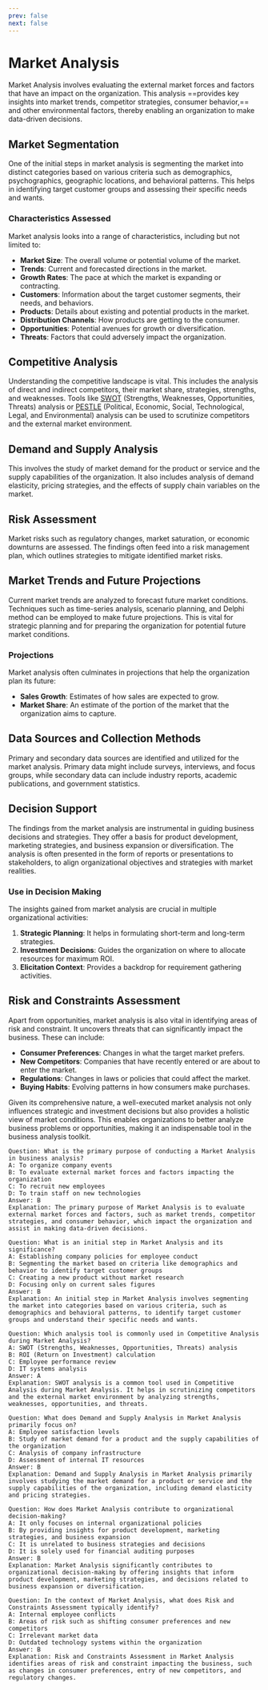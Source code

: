 ```yaml
---
prev: false
next: false
---
```


# Market Analysis

Market Analysis involves evaluating the external market forces and factors that have an impact on the organization. This analysis ==provides key insights into market trends, competitor strategies, consumer behavior,== and other environmental factors, thereby enabling an organization to make data-driven decisions.

## Market Segmentation

One of the initial steps in market analysis is segmenting the market into distinct categories based on various criteria such as demographics, psychographics, geographic locations, and behavioral patterns. This helps in identifying target customer groups and assessing their specific needs and wants.

### Characteristics Assessed

Market analysis looks into a range of characteristics, including but not limited to:

- **Market Size**: The overall volume or potential volume of the market.
- **Trends**: Current and forecasted directions in the market.
- **Growth Rates**: The pace at which the market is expanding or contracting.
- **Customers**: Information about the target customer segments, their needs, and behaviors.
- **Products**: Details about existing and potential products in the market.
- **Distribution Channels**: How products are getting to the consumer.
- **Opportunities**: Potential avenues for growth or diversification.
- **Threats**: Factors that could adversely impact the organization.

## Competitive Analysis

Understanding the competitive landscape is vital. This includes the analysis of direct and indirect competitors, their market share, strategies, strengths, and weaknesses. Tools like [SWOT](/content/gist/business-analysis/tools-techniques/swot-analysis.md) (Strengths, Weaknesses, Opportunities, Threats) analysis or [PESTLE](/content/gist/business-analysis/glossary.md#pestle-analysis) (Political, Economic, Social, Technological, Legal, and Environmental) analysis can be used to scrutinize competitors and the external market environment.

## Demand and Supply Analysis

This involves the study of market demand for the product or service and the supply capabilities of the organization. It also includes analysis of demand elasticity, pricing strategies, and the effects of supply chain variables on the market.

## Risk Assessment

Market risks such as regulatory changes, market saturation, or economic downturns are assessed. The findings often feed into a risk management plan, which outlines strategies to mitigate identified market risks.

## Market Trends and Future Projections

Current market trends are analyzed to forecast future market conditions. Techniques such as time-series analysis, scenario planning, and Delphi method can be employed to make future projections. This is vital for strategic planning and for preparing the organization for potential future market conditions.

### Projections

Market analysis often culminates in projections that help the organization plan its future:

- **Sales Growth**: Estimates of how sales are expected to grow.
- **Market Share**: An estimate of the portion of the market that the organization aims to capture.

## Data Sources and Collection Methods

Primary and secondary data sources are identified and utilized for the market analysis. Primary data might include surveys, interviews, and focus groups, while secondary data can include industry reports, academic publications, and government statistics.

## Decision Support

The findings from the market analysis are instrumental in guiding business decisions and strategies. They offer a basis for product development, marketing strategies, and business expansion or diversification. The analysis is often presented in the form of reports or presentations to stakeholders, to align organizational objectives and strategies with market realities.

### Use in Decision Making

The insights gained from market analysis are crucial in multiple organizational activities:

1. **Strategic Planning**: It helps in formulating short-term and long-term strategies.
2. **Investment Decisions**: Guides the organization on where to allocate resources for maximum ROI.
3. **Elicitation Context**: Provides a backdrop for requirement gathering activities.

## Risk and Constraints Assessment

Apart from opportunities, market analysis is also vital in identifying areas of risk and constraint. It uncovers threats that can significantly impact the business. These can include:

- **Consumer Preferences**: Changes in what the target market prefers.
- **New Competitors**: Companies that have recently entered or are about to enter the market.
- **Regulations**: Changes in laws or policies that could affect the market.
- **Buying Habits**: Evolving patterns in how consumers make purchases.

Given its comprehensive nature, a well-executed market analysis not only influences strategic and investment decisions but also provides a holistic view of market conditions. This enables organizations to better analyze business problems or opportunities, making it an indispensable tool in the business analysis toolkit.

```quiz
Question: What is the primary purpose of conducting a Market Analysis in business analysis?
A: To organize company events
B: To evaluate external market forces and factors impacting the organization
C: To recruit new employees
D: To train staff on new technologies
Answer: B
Explanation: The primary purpose of Market Analysis is to evaluate external market forces and factors, such as market trends, competitor strategies, and consumer behavior, which impact the organization and assist in making data-driven decisions.

Question: What is an initial step in Market Analysis and its significance?
A: Establishing company policies for employee conduct
B: Segmenting the market based on criteria like demographics and behavior to identify target customer groups
C: Creating a new product without market research
D: Focusing only on current sales figures
Answer: B
Explanation: An initial step in Market Analysis involves segmenting the market into categories based on various criteria, such as demographics and behavioral patterns, to identify target customer groups and understand their specific needs and wants.

Question: Which analysis tool is commonly used in Competitive Analysis during Market Analysis?
A: SWOT (Strengths, Weaknesses, Opportunities, Threats) analysis
B: ROI (Return on Investment) calculation
C: Employee performance review
D: IT systems analysis
Answer: A
Explanation: SWOT analysis is a common tool used in Competitive Analysis during Market Analysis. It helps in scrutinizing competitors and the external market environment by analyzing strengths, weaknesses, opportunities, and threats.

Question: What does Demand and Supply Analysis in Market Analysis primarily focus on?
A: Employee satisfaction levels
B: Study of market demand for a product and the supply capabilities of the organization
C: Analysis of company infrastructure
D: Assessment of internal IT resources
Answer: B
Explanation: Demand and Supply Analysis in Market Analysis primarily involves studying the market demand for a product or service and the supply capabilities of the organization, including demand elasticity and pricing strategies.

Question: How does Market Analysis contribute to organizational decision-making?
A: It only focuses on internal organizational policies
B: By providing insights for product development, marketing strategies, and business expansion
C: It is unrelated to business strategies and decisions
D: It is solely used for financial auditing purposes
Answer: B
Explanation: Market Analysis significantly contributes to organizational decision-making by offering insights that inform product development, marketing strategies, and decisions related to business expansion or diversification.

Question: In the context of Market Analysis, what does Risk and Constraints Assessment typically identify?
A: Internal employee conflicts
B: Areas of risk such as shifting consumer preferences and new competitors
C: Irrelevant market data
D: Outdated technology systems within the organization
Answer: B
Explanation: Risk and Constraints Assessment in Market Analysis identifies areas of risk and constraint impacting the business, such as changes in consumer preferences, entry of new competitors, and regulatory changes.
```
